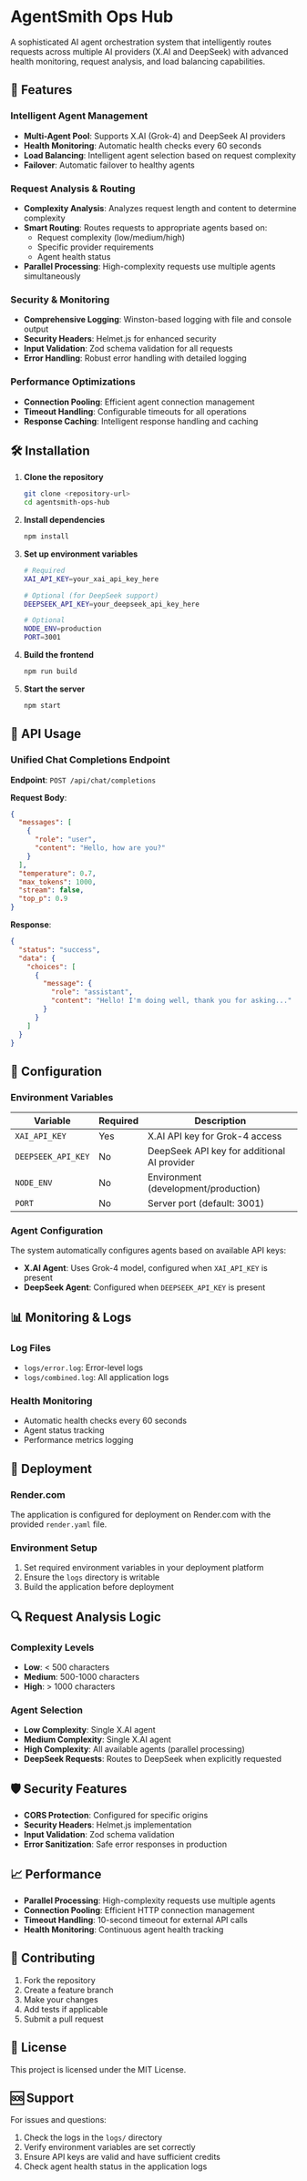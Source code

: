 # AgentSmith Ops Hub

A sophisticated AI agent orchestration system that intelligently routes requests across multiple AI providers (X.AI and DeepSeek) with advanced health monitoring, request analysis, and load balancing capabilities.

## 🚀 Features

### **Intelligent Agent Management**
- **Multi-Agent Pool**: Supports X.AI (Grok-4) and DeepSeek AI providers
- **Health Monitoring**: Automatic health checks every 60 seconds
- **Load Balancing**: Intelligent agent selection based on request complexity
- **Failover**: Automatic failover to healthy agents

### **Request Analysis & Routing**
- **Complexity Analysis**: Analyzes request length and content to determine complexity
- **Smart Routing**: Routes requests to appropriate agents based on:
  - Request complexity (low/medium/high)
  - Specific provider requirements
  - Agent health status
- **Parallel Processing**: High-complexity requests use multiple agents simultaneously

### **Security & Monitoring**
- **Comprehensive Logging**: Winston-based logging with file and console output
- **Security Headers**: Helmet.js for enhanced security
- **Input Validation**: Zod schema validation for all requests
- **Error Handling**: Robust error handling with detailed logging

### **Performance Optimizations**
- **Connection Pooling**: Efficient agent connection management
- **Timeout Handling**: Configurable timeouts for all operations
- **Response Caching**: Intelligent response handling and caching

## 🛠️ Installation

1. **Clone the repository**
   ```bash
   git clone <repository-url>
   cd agentsmith-ops-hub
   ```

2. **Install dependencies**
   ```bash
   npm install
   ```

3. **Set up environment variables**
   ```bash
   # Required
   XAI_API_KEY=your_xai_api_key_here
   
   # Optional (for DeepSeek support)
   DEEPSEEK_API_KEY=your_deepseek_api_key_here
   
   # Optional
   NODE_ENV=production
   PORT=3001
   ```

4. **Build the frontend**
   ```bash
   npm run build
   ```

5. **Start the server**
   ```bash
   npm start
   ```

## 📡 API Usage

### Unified Chat Completions Endpoint

**Endpoint**: `POST /api/chat/completions`

**Request Body**:
```json
{
  "messages": [
    {
      "role": "user",
      "content": "Hello, how are you?"
    }
  ],
  "temperature": 0.7,
  "max_tokens": 1000,
  "stream": false,
  "top_p": 0.9
}
```

**Response**:
```json
{
  "status": "success",
  "data": {
    "choices": [
      {
        "message": {
          "role": "assistant",
          "content": "Hello! I'm doing well, thank you for asking..."
        }
      }
    ]
  }
}
```

## 🔧 Configuration

### Environment Variables

| Variable | Required | Description |
|----------|----------|-------------|
| `XAI_API_KEY` | Yes | X.AI API key for Grok-4 access |
| `DEEPSEEK_API_KEY` | No | DeepSeek API key for additional AI provider |
| `NODE_ENV` | No | Environment (development/production) |
| `PORT` | No | Server port (default: 3001) |

### Agent Configuration

The system automatically configures agents based on available API keys:

- **X.AI Agent**: Uses Grok-4 model, configured when `XAI_API_KEY` is present
- **DeepSeek Agent**: Configured when `DEEPSEEK_API_KEY` is present

## 📊 Monitoring & Logs

### Log Files
- `logs/error.log`: Error-level logs
- `logs/combined.log`: All application logs

### Health Monitoring
- Automatic health checks every 60 seconds
- Agent status tracking
- Performance metrics logging

## 🚀 Deployment

### Render.com
The application is configured for deployment on Render.com with the provided `render.yaml` file.

### Environment Setup
1. Set required environment variables in your deployment platform
2. Ensure the `logs` directory is writable
3. Build the application before deployment

## 🔍 Request Analysis Logic

### Complexity Levels
- **Low**: < 500 characters
- **Medium**: 500-1000 characters  
- **High**: > 1000 characters

### Agent Selection
- **Low Complexity**: Single X.AI agent
- **Medium Complexity**: Single X.AI agent
- **High Complexity**: All available agents (parallel processing)
- **DeepSeek Requests**: Routes to DeepSeek when explicitly requested

## 🛡️ Security Features

- **CORS Protection**: Configured for specific origins
- **Security Headers**: Helmet.js implementation
- **Input Validation**: Zod schema validation
- **Error Sanitization**: Safe error responses in production

## 📈 Performance

- **Parallel Processing**: High-complexity requests use multiple agents
- **Connection Pooling**: Efficient HTTP connection management
- **Timeout Handling**: 10-second timeout for external API calls
- **Health Monitoring**: Continuous agent health tracking

## 🤝 Contributing

1. Fork the repository
2. Create a feature branch
3. Make your changes
4. Add tests if applicable
5. Submit a pull request

## 📄 License

This project is licensed under the MIT License.

## 🆘 Support

For issues and questions:
1. Check the logs in the `logs/` directory
2. Verify environment variables are set correctly
3. Ensure API keys are valid and have sufficient credits
4. Check agent health status in the application logs
